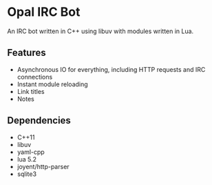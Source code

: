 # Opal IRC Bot

An IRC bot written in C++ using libuv with modules written in Lua.

## Features

* Asynchronous IO for everything, including HTTP requests and IRC connections
* Instant module reloading
* Link titles
* Notes

## Dependencies

* C++11
* libuv
* yaml-cpp
* lua 5.2
* joyent/http-parser
* sqlite3
